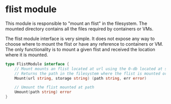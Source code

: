 # flist module

This module is responsible to "mount an flist" in the filesystem. The mounted directory contains all the files required by containers or VMs.

The flist module interface is very simple. It does not expose any way to choose where to mount the flist or have any reference to containers or VM. The only functionality is to mount a given flist and received the location where it is mounted.

```go
type FlistModule interface {
    // Mount mounts an flist located at url using the 0-db located at storage.
    // Returns the path in the filesystem where the flist is mounted or an error
    Mount(url string, storage string) (path string, err error)

    // Umount the flist mounted at path
    Umount(path string) error
}
```